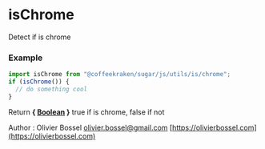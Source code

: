 # isChrome

Detect if is chrome

### Example

```js
import isChrome from "@coffeekraken/sugar/js/utils/is/chrome";
if (isChrome()) {
  // do something cool
}
```

Return **{ [Boolean](https://developer.mozilla.org/fr/docs/Web/JavaScript/Reference/Objets_globaux/Boolean) }** true if is chrome, false if not

Author : Olivier Bossel [olivier.bossel@gmail.com](mailto:olivier.bossel@gmail.com) [https://olivierbossel.com](https://olivierbossel.com)
